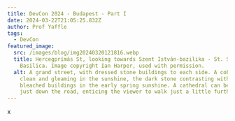 ```yaml
---
title: DevCon 2024 - Budapest - Part I
date: 2024-03-22T21:05:25.832Z
author: Prof Yaffle
tags:
  - DevCon
featured_image:
  src: /images/blog/img20240320121816.webp
  title: Hercegprímás St, looking towards Szent István-bazilika - St. Stephen's
    Basilica. Image copyright Ian Harper, used with permission.
  alt: A grand street, with dressed stone buildings to each side. A cobbled road -
    clean and gleaming in the sunshine, the dark stone contrasting with the
    bleached buildings in the early spring sunshine. A cathedral can be seen
    just down the road, enticing the viewer to walk just a little further.
---
```

x